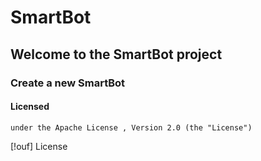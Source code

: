 # SmartBot

## Welcome to the SmartBot project

### Create a new SmartBot

#### Licensed

    under the Apache License , Version 2.0 (the "License")
[!ouf] License

